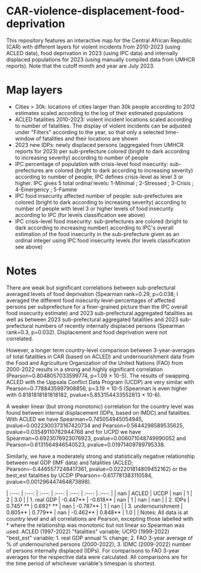 # CAR-violence-displacement-food-deprivation
This repository features an interactive map for the Central African Republic (CAR) with different layers for violent incidents from 2010-2023 (using ACLED data), food deprivation in 2023 (using IPC data) and internally displaced populations for 2023 (using manually compiled data from UMHCR reports). Note that the cutoff month and year are July 2023.

# Map layers
- Cities > 30k: locations of cities larger than 30k people according to 2012 estimates scaled according to the log of their estimated populations
- ACLED fatalities 2010-2023: violent incident locations scaled according to number of fatalities. The display of violent incidents can be adjusted under "Filters" according to the year, so that only a selected time-window of fatalities and their locations are shown
- 2023 new IDPs: newly displaced persons (aggregated from UMHCR reports for 2023) per sub-prefecture colored (bright to dark according to increasing severity) according to number of people
- IPC percentage of population with crisis-level food insecurity: sub-prefectures are colored (bright to dark according to increasing severity) according to number of people; IPC defines crisis-level as level 3 or higher. IPC gives 5 total ordinal levels: 1-Minimal ; 2-Stressed ; 3-Crisis ; 4-Emergency ; 5-Famine
- IPC food insecurity affected number of people: sub-prefectures are colored (bright to dark according to increasing severity) according to number of people with level 3 or higher levels of food insecurity according to IPC (for levels classification see above)
-  IPC crisis-level food insecurity: sub-prefectures are colored (bright to dark according to increasing number) according to IPC's overall estimation of the food insecurity in the sub-prefecture given as an ordinal integer using IPC food insecurity levels (for levels classification see above)

# Notes
There are weak but significant correlations between sub-prefectural averaged levels of food deprivation (Spearman rank=0.29, p=0.038; I averaged the different food insecurity level-percentages of affected persons per subprefecture for a finer-grained picture than the IPC overall food insecurity estimate) and 2023 sub-prefectural aggregated fatalities as well as between 2023 sub-prefectural aggregated fatalities and 2023 sub-prefectural numbers of recently internally displaced persons (Spearman rank=0.3, p=0.032). Displacement and food deprivation were not correlated.

However, a longer term country-level comparison between 3-year-averages of total fatalities in CAR (based on ACLED) and undernourishment data from the Food and Agriculture Organization of the United Nations (FAO) from 2000-2022 results in a strong and highly significant correlation (Pearson=0.8048057033599774, p=1.09 × 10-5). The results of swapping ACLED with the Uppsala Conflict Data Program (UCDP) are very similar with Pearson=0.7788435997908856, p=3.19 × 10-5 (Spearman is even higher with 0.8181818181818182, pvalue=5.853154433552813 × 10-6).

A weaker linear (but strong monotonic) correlation for the country level was found between internal displacement (IDPs, based on IMDC) and fatalities. With ACLED we have Spearman=0.745054945054945, pvalue=0.0022300373167420734 and Pearson=0.5644298589535625, pvalue=0.03549110782944768 and for UCPD we have 
Spearman=0.6923076923076923, pvalue=0.006071048749990052 and Pearson=0.6131564946540523, pvalue=0.01971409789795338.

Similarly, we have a moderately strong and statistically negative relationship between real GDP (IMF data) and fatalities (ACLED; Pearson=-0.4465577248417361, pvalue=0.022201814809452162) or the best_est fatalities by UCDP (Pearson=-0.617781383110584, pvalue=0.001296447464873898).

| :---: | :---: | :---: | :---: | :---: | :---: | :---: |
| nan | ACLED | UCDP | nan | 1 | 2 | 3.0 |
| 1. real GDP | -0.447** | -0.618** | nan | 1 | nan | nan |
| 2. IDPs | 0.745† **  | 0.692† ** | nan | -0.787** | 1 | nan |
| 3. undernourishment | 0.805** | 0.779** | nan | -0.462** | 0.848** | 1.0 |
| Notes: All data is at country level and all correlations are Pearson, excepting those labelled with † where the relationship was monotonic but not linear so Spearman was used. ACLED (1997-2022) "fatalities" variable; UCPD (1999-2022) "best_est" variable; 1. real GDP annual % change;  2. FAO 3-year average of % of undernourished persons (2000-2022); 3. IDMC (2009-2022) number of persons internally displaced (IDPs). For comparisons to FAO 3-year averages for the respective data were calculated. All comparisons are for the time period of whichever variable's timespan is shortest.
